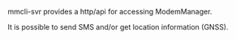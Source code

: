 mmcli-svr provides a http/api for accessing ModemManager.

It is possible to send SMS and/or get location information (GNSS).